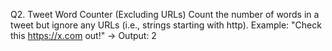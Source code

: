 Q2. Tweet Word Counter (Excluding URLs)
Count the number of words in a tweet but ignore any URLs (i.e., strings starting with http).
Example: "Check this https://x.com out!" → Output: 2
